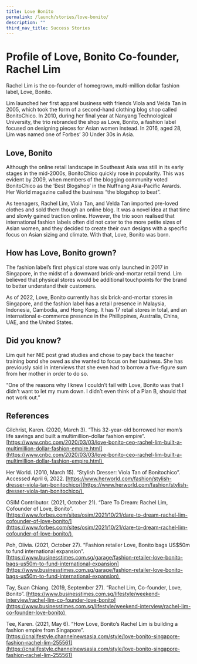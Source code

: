 ```yaml
---
title: Love Bonito
permalink: /launch/stories/love-bonito/
description: ""
third_nav_title: Success Stories
---
```

# Profile of Love, Bonito Co-founder, Rachel Lim 

Rachel Lim is the co-founder of homegrown, multi-million dollar fashion label, Love, Bonito.  

Lim launched her first apparel business with friends Viola and Velda Tan in 2005, which took the form of a second-hand clothing blog shop called BonitoChico. In 2010, during her final year at Nanyang Technological University, the trio rebranded the shop as Love, Bonito, a fashion label focused on designing pieces for Asian women instead. In 2016, aged 28, Lim was named one of Forbes’ 30 Under 30s in Asia. 

## Love, Bonito 

Although the online retail landscape in Southeast Asia was still in its early stages in the mid-2000s, BonitoChico quickly rose in popularity. This was evident by 2009, when members of the blogging community voted BonitoChico as the ‘Best Blogshop’ in the Nuffnang Asia-Pacific Awards. Her World magazine called the business “the blogshop to beat”.  

As teenagers, Rachel Lim, Viola Tan, and Velda Tan imported pre-loved clothes and sold them though an online blog. It was a novel idea at that time and slowly gained traction online. However, the trio soon realised that international fashion labels often did not cater to the more petite sizes of Asian women, and they decided to create their own designs with a specific focus on Asian sizing and climate. With that, Love, Bonito was born. 

## How has Love, Bonito grown?  

The fashion label’s first physical store was only launched in 2017 in Singapore, in the midst of a downward brick-and-mortar retail trend. Lim believed that physical stores would be additional touchpoints for the brand to better understand their customers.  

As of 2022, Love, Bonito currently has six brick-and-mortar stores in Singapore, and the fashion label has a retail presence in Malaysia, Indonesia, Cambodia, and Hong Kong. It has 17 retail stores in total, and an international e-commerce presence in the Phillippines, Australia, China, UAE, and the United States.  

## Did you know? 

Lim quit her NIE post grad studies and chose to pay back the teacher training bond she owed as she wanted to focus on her business. She has previously said in interviews that she even had to borrow a five-figure sum from her mother in order to do so. 

“One of the reasons why I knew I couldn’t fail with Love, Bonito was that I didn’t want to let my mum down. I didn’t even think of a Plan B, should that not work out.”

## References 

Gilchrist, Karen. (2020, March 3). “This 32-year-old borrowed her mom’s life savings and built a multimillion-dollar fashion empire”. [https://www.cnbc.com/2020/03/03/love-bonito-ceo-rachel-lim-built-a-multimillion-dollar-fashion-empire.html](https://www.cnbc.com/2020/03/03/love-bonito-ceo-rachel-lim-built-a-multimillion-dollar-fashion-empire.html) 

Her World. (2010, March 15). “Stylish Dresser: Viola Tan of Bonitochico”. Accessed April 6, 2022. [https://www.herworld.com/fashion/stylish-dresser-viola-tan-bonitochico/](https://www.herworld.com/fashion/stylish-dresser-viola-tan-bonitochico/) 

OSIM Contributor. (2021, October 21). “Dare To Dream: Rachel Lim, Cofounder of Love, Bonito”. [https://www.forbes.com/sites/osim/2021/10/21/dare-to-dream-rachel-lim-cofounder-of-love-bonito/](https://www.forbes.com/sites/osim/2021/10/21/dare-to-dream-rachel-lim-cofounder-of-love-bonito/) 

Poh, Olivia. (2021, October 27). “Fashion retailer Love, Bonito bags US$50m to fund international expansion”. [https://www.businesstimes.com.sg/garage/fashion-retailer-love-bonito-bags-us50m-to-fund-international-expansion](https://www.businesstimes.com.sg/garage/fashion-retailer-love-bonito-bags-us50m-to-fund-international-expansion) 

Tay, Suan Chiang. (2019, September 27). “Rachel Lim, Co-founder, Love, Bonito”. [https://www.businesstimes.com.sg/lifestyle/weekend-interview/rachel-lim-co-founder-love-bonito](https://www.businesstimes.com.sg/lifestyle/weekend-interview/rachel-lim-co-founder-love-bonito) 

Tee, Karen. (2021, May 6). “How Love, Bonito’s Rachel Lim is building a fashion empire from Singapore”. [https://cnalifestyle.channelnewsasia.com/style/love-bonito-singapore-fashion-rachel-lim-255561](https://cnalifestyle.channelnewsasia.com/style/love-bonito-singapore-fashion-rachel-lim-255561)